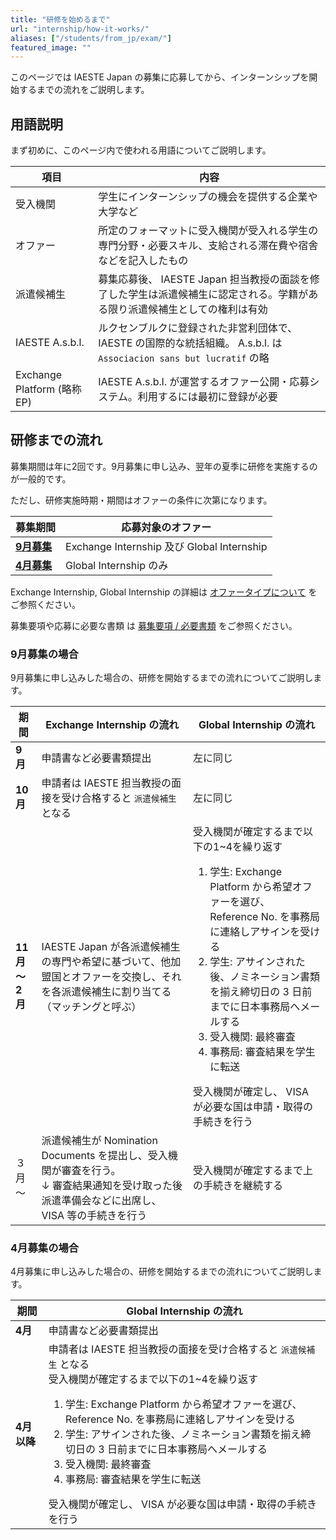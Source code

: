 ```yaml
---
title: "研修を始めるまで"
url: "internship/how-it-works/"
aliases: ["/students/from_jp/exam/"]
featured_image: ""
---
```

このページでは IAESTE Japan の募集に応募してから、インターンシップを開始するまでの流れをご説明します。

## 用語説明

まず初めに、このページ内で使われる用語についてご説明します。

| 項目                         | 内容                                                                 |
| --------------------------- | ------------------------------------------------------------------- |
| 受入機関                     | 学生にインターンシップの機会を提供する企業や大学など |
| オファー                     | 所定のフォーマットに受入機関が受入れる学生の専門分野・必要スキル、支給される滞在費や宿舎などを記入したもの |
| 派遣候補生                   | 募集応募後、 IAESTE Japan 担当教授の面談を修了した学生は派遣候補生に認定される。学籍がある限り派遣候補生としての権利は有効 |
| IAESTE A.s.b.l.            | ルクセンブルクに登録された非営利団体で、 IAESTE の国際的な統括組織。 A.s.b.l. は `Associacion sans but lucratif` の略 |
| Exchange Platform (略称 EP) | IAESTE A.s.b.l. が運営するオファー公開・応募システム。利用するには最初に登録が必要 |

## 研修までの流れ

募集期間は年に2回です。9月募集に申し込み、翌年の夏季に研修を実施するのが一般的です。

ただし、研修実施時期・期間はオファーの条件に次第になります。

| 募集期間 | 応募対象のオファー |
| ------ | ------- |
| **[9月募集](#9月募集の場合)** | Exchange Internship 及び Global Internship |
| **[4月募集](#4月募集の場合)**  | Global Internship のみ |

Exchange Internship, Global Internship の詳細は [オファータイプについて](offers.md) をご参照ください。

募集要項や応募に必要な書類 は [募集要項 / 必要書類](required-docs.md) をご参照ください。

### 9月募集の場合

9月募集に申し込みした場合の、研修を開始するまでの流れについてご説明します。

| 期間      | Exchange Internship の流れ           | Global Internship の流れ |
| -------- | ----------------------------------- | ----------------------- |
| **9月**      | 申請書など必要書類提出                  | 左に同じ                  |
| **10月**     | 申請者は IAESTE 担当教授の面接を受け合格すると `派遣候補生` となる | 左に同じ |
| **11月～<br>2月**  | IAESTE Japan が各派遣候補生の専門や希望に基づいて、他加盟国とオファーを交換し、それを各派遣候補生に割り当てる（マッチングと呼ぶ） | 受入機関が確定するまで以下の1~4を繰り返す<ol><li>学生: Exchange Platform から希望オファーを選び、 Reference No. を事務局に連絡しアサインを受ける</li><li>学生: アサインされた後、ノミネーション書類を揃え締切日の 3 日前までに日本事務局へメールする</li><li>受入機関: 最終審査</li><li>事務局: 審査結果を学生に転送</li></ol>受入機関が確定し、 VISA が必要な国は申請・取得の手続きを行う |
| ３月<br>～  | 派遣候補生が Nomination Documents を提出し、受入機関が審査を行う。<br>↓ 審査結果通知を受け取った後<br>派遣準備会などに出席し、 VISA 等の手続きを行う | 受入機関が確定するまで上の手続きを継続する |

### 4月募集の場合

4月募集に申し込みした場合の、研修を開始するまでの流れについてご説明します。

| 期間      | Global Internship の流れ             |
| -------- | ----------------------------------- |
| **4月**      | 申請書など必要書類提出                  |
| **4月以降**    | 申請者は IAESTE 担当教授の面接を受け合格すると `派遣候補生` となる<br>受入機関が確定するまで以下の1~4を繰り返す<ol><li>学生: Exchange Platform から希望オファーを選び、 Reference No. を事務局に連絡しアサインを受ける</li><li>学生: アサインされた後、ノミネーション書類を揃え締切日の 3 日前までに日本事務局へメールする</li><li>受入機関: 最終審査</li><li>事務局: 審査結果を学生に転送</li></ol>受入機関が確定し、 VISA が必要な国は申請・取得の手続きを行う |
